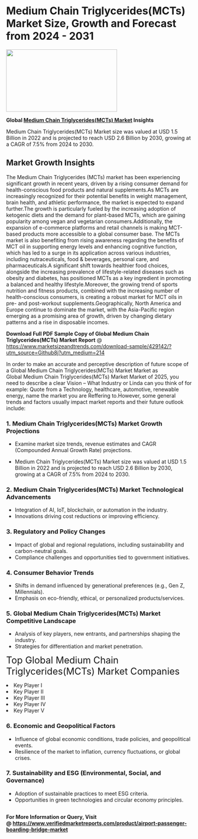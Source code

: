 <H1>Medium Chain Triglycerides(MCTs) Market Size, Growth and Forecast from 2024 - 2031</H1><img class="aligncenter size-medium wp-image-584254" src="https://thirdeyenews.in/wp-content/uploads/2024/09/Global-Market-Research-300x168.jpeg" alt="" width="300" height="168" /><p><strong>Global&nbsp;<a href="https://www.marketsizeandtrends.com/download-sample/429142/?utm_source=Github8j?utm_medium=214">Medium Chain Triglycerides(MCTs) Market</a> Insights</strong></p><p>Medium Chain Triglycerides(MCTs) Market size was valued at USD 1.5 Billion in 2022 and is projected to reach USD 2.6 Billion by 2030, growing at a CAGR of 7.5% from 2024 to 2030.</p><p><h2>Market Growth Insights</h2> The Medium Chain Triglycerides (MCTs) market has been experiencing significant growth in recent years, driven by a rising consumer demand for health-conscious food products and natural supplements.As MCTs are increasingly recognized for their potential benefits in weight management, brain health, and athletic performance, the market is expected to expand further.The growth is particularly fueled by the increasing adoption of ketogenic diets and the demand for plant-based MCTs, which are gaining popularity among vegan and vegetarian consumers.Additionally, the expansion of e-commerce platforms and retail channels is making MCT-based products more accessible to a global consumer base. The MCTs market is also benefiting from rising awareness regarding the benefits of MCT oil in supporting energy levels and enhancing cognitive function, which has led to a surge in its application across various industries, including nutraceuticals, food & beverages, personal care, and pharmaceuticals.A significant shift towards healthier food choices, alongside the increasing prevalence of lifestyle-related diseases such as obesity and diabetes, has positioned MCTs as a key ingredient in promoting a balanced and healthy lifestyle.Moreover, the growing trend of sports nutrition and fitness products, combined with the increasing number of health-conscious consumers, is creating a robust market for MCT oils in pre- and post-workout supplements.Geographically, North America and Europe continue to dominate the market, with the Asia-Pacific region emerging as a promising area of growth, driven by changing dietary patterns and a rise in disposable incomes.</p><p><span class=""><strong>Download Full PDF Sample Copy of Global Medium Chain Triglycerides(MCTs) Market Report</strong> @ <a href="https://www.marketsizeandtrends.com/download-sample/429142/?utm_source=Github8j?utm_medium=214" target="_blank">https://www.marketsizeandtrends.com/download-sample/429142/?utm_source=Github8j?utm_medium=214</a></span></p><p>In order to make an accurate and perceptive description of future scope of a Global&nbsp;Medium Chain Triglycerides(MCTs) Market Market as Global&nbsp;Medium Chain Triglycerides(MCTs) Market Market of 2025, you need to describe a clear Vision &ndash; What Industry or Linda can you think of for example: Quote from a Technology, healthcare, automotive, renewable energy, name the market you are Reffering to.However, some general trends and factors usually impact market reports and their future outlook include:</p><h3>1.&nbsp;<strong>Medium Chain Triglycerides(MCTs) Market Growth Projections</strong></h3><ul><li>Examine market size trends, revenue estimates and CAGR (Compounded Annual Growth Rate) projections.</li><li><p>Medium Chain Triglycerides(MCTs) Market size was valued at USD 1.5 Billion in 2022 and is projected to reach USD 2.6 Billion by 2030, growing at a CAGR of 7.5% from 2024 to 2030.</p></li></ul><h3>2.&nbsp;<strong>Medium Chain Triglycerides(MCTs) Market Technological Advancements</strong></h3><ul><li>Integration of AI, IoT, blockchain, or automation in the industry.</li><li>Innovations driving cost reductions or improving efficiency.</li></ul><h3>3.&nbsp;<strong>Regulatory and Policy Changes</strong></h3><ul><li>Impact of global and regional regulations, including sustainability and carbon-neutral goals.</li><li>Compliance challenges and opportunities tied to government initiatives.</li></ul><h3>4.&nbsp;<strong>Consumer Behavior Trends</strong></h3><ul><li>Shifts in demand influenced by generational preferences (e.g., Gen Z, Millennials).</li><li>Emphasis on eco-friendly, ethical, or personalized products/services.</li></ul><h3>5.&nbsp;<strong>Global Medium Chain Triglycerides(MCTs) Market Competitive Landscape</strong></h3><ul><li>Analysis of key players, new entrants, and partnerships shaping the industry.</li><li>Strategies for differentiation and market penetration.</li></ul><p data-pm-slice="1 1 []"><span style="color: inherit; font-family: inherit; font-size: 25px;">Top Global Medium Chain Triglycerides(MCTs) Market Companies</span></p><div class="" data-test-id=""><p><li>Key Player I</li><li> Key Player II</li><li> Key Player III</li><li> Key Player IV</li><li> Key Player V</li></p></div><h3>6.&nbsp;<strong>Economic and Geopolitical Factors</strong></h3><ul><li>Influence of global economic conditions, trade policies, and geopolitical events.</li><li>Resilience of the market to inflation, currency fluctuations, or global crises.</li></ul><h3>7.&nbsp;<strong>Sustainability and ESG (Environmental, Social, and Governance)</strong></h3><ul><li>Adoption of sustainable practices to meet ESG criteria.</li><li>Opportunities in green technologies and circular economy principles.</li></ul><h2><strong style="font-size: 14px;">For More Information or Query, Visit @&nbsp;</strong><a style="background-color: #ffffff; font-size: 14px;" href="https://www.marketsizeandtrends.com/report/medium-chain-triglycerides-mcts-market/" target="_blank">https://www.verifiedmarketreports.com/product/airport-passenger-boarding-bridge-market</a></h2>
